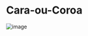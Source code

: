 # Cara-ou-Coroa


![image](https://user-images.githubusercontent.com/66568708/138752524-5e0e50fa-27b2-4539-bed2-9323feb3ddd5.png)
